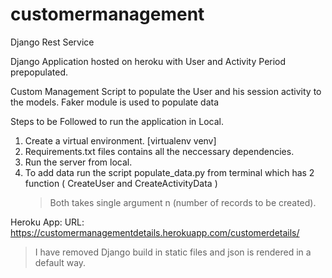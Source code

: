 # customermanagement
Django Rest Service

Django Application hosted on heroku with User and Activity Period prepopulated.

Custom Management Script to populate the User and his session activity to the models. Faker module is used to populate data

Steps to be Followed to run the application in Local.

1) Create a virtual environment. [virtualenv venv]
2) Requirements.txt files contains all the neccessary dependencies.
3) Run the server from local.
4) To add data run the script populate_data.py from terminal which has 2 function ( CreateUser and CreateActivityData )
    > Both takes single argument n (number of records to be created).
    
Heroku App:
URL: https://customermanagementdetails.herokuapp.com/customerdetails/

> I have removed Django build in static files and json is rendered in a default way.




